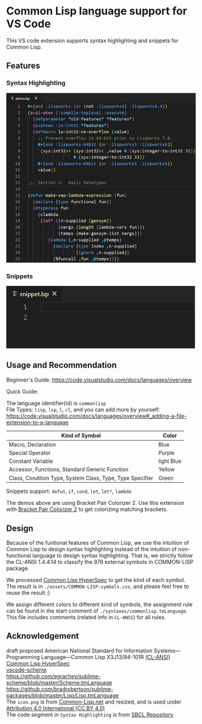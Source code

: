 # Common Lisp language support for VS Code
This VS code extension supports syntax highlighting and snippets for Common Lisp.  

## Features

### Syntax Highlighting
<img src="./images/syntax.png">

### Snippets
<img src="./images/snippets.gif">

## Usage and Recommendation
Beginner's Guide: https://code.visualstudio.com/docs/languages/overview  

Quick Guide:  

The language identifier(id) is `commonlisp`  
File Types: `lisp`, `lsp`, `l`, `cl`, and you can add more by yourself: https://code.visualstudio.com/docs/languages/overview#_adding-a-file-extension-to-a-language

|Kind of Symbol|Color|
|-|-|
|Macro, Declaration                                        | Blue
|Special Operator                                          | Purple
|Constant Variable                                         | light Blue
|Accessor, Functions, Standard Generic Function            | Yellow
|Class, Condition Type, System Class, Type, Type Specifier | Green

Snippets support: `defun`, `if`, `cond`, `let`, `let*`, `lambda`

The demos above are using Bracket Pair Colorizer 2. Use this extension with [Bracket Pair Colorizer 2](https://marketplace.visualstudio.com/items?itemName=CoenraadS.bracket-pair-colorizer-2) to get colorizing matching brackets.

## Design
Because of the funtional features of Common Lisp, we use the intuition of Common Lisp to design syntax highlighting instead of the intuition of non-functional language to design syntax highlighting. That is, we strictly follow the CL-ANSI 1.4.4.14 to classify the 978 external symbols in COMMON-LISP package. 

We processed [Common Lisp HyperSpec](http://www.lispworks.com/documentation/HyperSpec/Front/) to get the kind of each symbol. The result is in `./assets/COMMON-LISP-symbols.csv`, and please feel free to reuse the result :)  

We assign different colors to different kind of symbols, the assignment rule can be found in the start comment of `./syntaxes/commonlisp.tmLanguage`. This file includes comments (related info in `CL-ANSI`) for all rules. 

## Acknowledgement
draft proposed American National Standard for Information Systems—Programming Language—Common Lisp X3J13/94-101R [(CL-ANSI)](https://franz.com/support/documentation/cl-ansi-standard-draft-w-sidebar.pdf)  
[Common Lisp HyperSpec](http://www.lispworks.com/documentation/HyperSpec/Front/)  
[vscode-scheme](https://github.com/sjhuangx/vscode-scheme)  
https://github.com/egrachev/sublime-scheme/blob/master/Scheme.tmLanguage   
https://github.com/bradrobertson/sublime-packages/blob/master/Lisp/Lisp.tmLanguage  
The `icon.png` is from [Common-Lisp.net](https://common-lisp.net/) and resized, and is used under [Attribution 4.0 International (CC BY 4.0)](https://creativecommons.org/licenses/by/4.0/)  
The code segment in `Syntax Highlighting` is from [SBCL Repository](https://github.com/sbcl/sbcl)  
